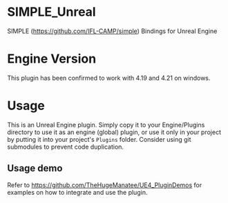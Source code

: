# SIMPLE_Unreal
SIMPLE (https://github.com/IFL-CAMP/simple) Bindings for Unreal Engine


# Engine Version
This plugin has been confirmed to work with 4.19 and 4.21 on windows.

# Usage
This is an Unreal Engine plugin. Simply copy it to your Engine/Plugins directory to use it as an engine (global) plugin, or use it only in your project by putting it into your project's `Plugins` folder.
Consider using git submodules to prevent code duplication.

## Usage demo
Refer to https://github.com/TheHugeManatee/UE4_PluginDemos for examples on how to integrate and use the plugin.